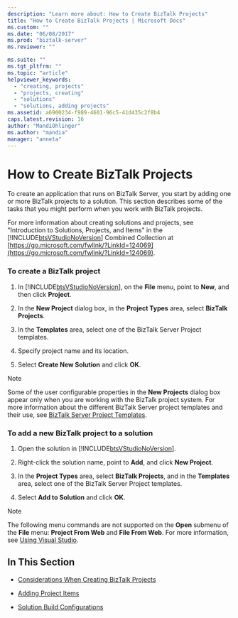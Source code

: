 ```yaml
---
description: "Learn more about: How to Create BizTalk Projects"
title: "How to Create BizTalk Projects | Microsoft Docs"
ms.custom: ""
ms.date: "06/08/2017"
ms.prod: "biztalk-server"
ms.reviewer: ""

ms.suite: ""
ms.tgt_pltfrm: ""
ms.topic: "article"
helpviewer_keywords:
  - "creating, projects"
  - "projects, creating"
  - "solutions"
  - "solutions, adding projects"
ms.assetid: a6900234-f989-4601-96c5-41d435c2f8b4
caps.latest.revision: 16
author: "MandiOhlinger"
ms.author: "mandia"
manager: "anneta"
---
```

# How to Create BizTalk Projects
To create an application that runs on BizTalk Server, you start by adding one or more BizTalk projects to a solution. This section describes some of the tasks that you might perform when you work with BizTalk projects.

 For more information about creating solutions and projects, see "Introduction to Solutions, Projects, and Items" in the [!INCLUDE[btsVStudioNoVersion](../includes/btsvstudionoversion-md.md)] Combined Collection at [https://go.microsoft.com/fwlink/?LinkId=124069](https://go.microsoft.com/fwlink/?LinkId=124069).

### To create a BizTalk project

1. In [!INCLUDE[btsVStudioNoVersion](../includes/btsvstudionoversion-md.md)], on the **File** menu, point to **New**, and then click **Project**.

2. In the **New Project** dialog box, in the **Project Types** area, select **BizTalk Projects**.

3. In the **Templates** area, select one of the BizTalk Server Project templates.

4. Specify project name and its location.

5. Select **Create New Solution** and click **OK**.

> [!NOTE]
>  Some of the user configurable properties in the **New Projects** dialog box appear only when you are working with the BizTalk project system. For more information about the different BizTalk Server project templates and their use, see [BizTalk Server Project Templates](../core/biztalk-server-project-templates.md).

### To add a new BizTalk project to a solution

1. Open the solution in [!INCLUDE[btsVStudioNoVersion](../includes/btsvstudionoversion-md.md)].

2. Right-click the solution name, point to **Add**, and click **New Project**.

3. In the **Project Types** area, select **BizTalk Projects**, and in the **Templates** area, select one of the BizTalk Server Project templates.

4. Select **Add to Solution** and click **OK**.

> [!NOTE]
>  The following menu commands are not supported on the **Open** submenu of the **File** menu: **Project From Web** and **File From Web**. For more information, see [Using Visual Studio](../core/using-visual-studio.md).

## In This Section

-   [Considerations When Creating BizTalk Projects](../core/considerations-when-creating-biztalk-projects.md)

-   [Adding Project Items](../core/adding-project-items.md)

-   [Solution Build Configurations](../core/solution-build-configurations.md)
